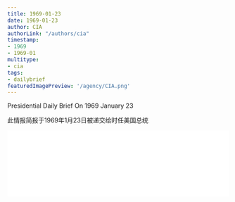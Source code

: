 ```yaml
---
title: 1969-01-23
date: 1969-01-23
author: CIA 
authorLink: "/authors/cia"
timestamp: 
- 1969
- 1969-01
multitype: 
- cia
tags: 
- dailybrief
featuredImagePreview: '/agency/CIA.png'
---
```



Presidential Daily Brief On 1969 January 23

此情报简报于1969年1月23日被递交给时任美国总统

<!--more-->





<div id="over" style="width:100%; overflow:hidden"> <iframe id="sFrame" name="sFrame" frameborder="no" border="0"  allowfullscreen marginwidth="0" scrolling="no" src = " /CIA/1969-01-23.html "  style = " position:absulute; width: 806px; top: 300;" > </iframe> </div>